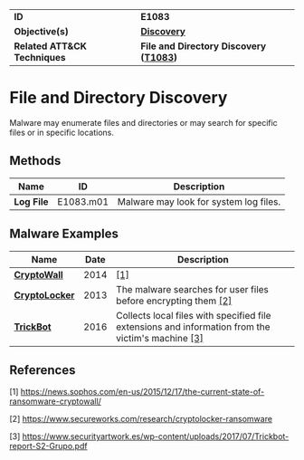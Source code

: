 
<table>
<tr>
<td><b>ID</b></td>
<td><b>E1083</b></td>
</tr>
<tr>
<td><b>Objective(s)</b></td>
<td><b><a href="../discovery">Discovery</a></b></td>
</tr>
<tr>
<td><b>Related ATT&CK Techniques</b></td>
<td><b>File and Directory Discovery (<a href="https://attack.mitre.org/techniques/T1083/">T1083</a>)</b></td>
</tr>
</table>


File and Directory Discovery
============================
Malware may enumerate files and directories or may search for specific files or in specific locations.

Methods
-------
|Name|ID|Description|
|---|---|---|
|**Log File**|E1083.m01|Malware may look for system log files.|

Malware Examples
----------------
|Name|Date|Description|
|---|---|---|
|[**CryptoWall**](../xample-malware/cryptowall.md)|2014| [[1]](#1)|
|[**CryptoLocker**](../xample-malware/cryptolocker.md)|2013|The malware searches for user files before encrypting them [[2]](#2)|
|[**TrickBot**](../xample-malware/trickbot.md)|2016|Collects local files with specified file extensions and information from the victim's machine [[3]](#3)|

References
----------
<a name="1">[1]</a> https://news.sophos.com/en-us/2015/12/17/the-current-state-of-ransomware-cryptowall/

<a name="2">[2]</a> https://www.secureworks.com/research/cryptolocker-ransomware

<a name="3">[3]</a> https://www.securityartwork.es/wp-content/uploads/2017/07/Trickbot-report-S2-Grupo.pdf
